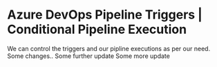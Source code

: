 # Azure DevOps Pipeline Triggers | Conditional Pipeline Execution
We can control the triggers and our pipline executions as per our need. Some changes..
Some further update
Some more update
